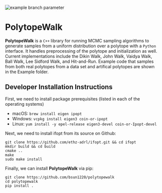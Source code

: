 ![example branch parameter](https://github.com/bsun1220/polytopewalk/actions/workflows/ciwheels.yml/badge.svg?branch=main)

# PolytopeWalk
**PolytopeWalk** is a `C++` library for running MCMC sampling algorithms to generate samples from a uniform distribution over a polytope with a `Python` interface. It handles preprocessing of the polytope and initialization as well. Current implementations include the Dikin Walk, John Walk, Vaidya Walk, Ball Walk, Lee Sidford Walk, and Hit-and-Run. Example code that samples from both real polytopes from a data set and artifical polytopes are shown in the Example folder.

## Developer Installation Instructions 
First, we need to install package prerequisites (listed in each of the operating systems)
- macOS: ``brew install eigen ipopt``
- Windows: ``vcpkg install eigen3 coin-or-ipopt``
- Linux: ``yum install -y epel-release eigen3-devel coin-or-Ipopt-devel``

Next, we need to install ifopt from its source on Github: 
```
git clone https://github.com/ethz-adrl/ifopt.git && cd ifopt
mkdir build && cd build
cmake ..
make
sudo make install
```

Finally, we can install **PolytopeWalk** via pip:
```
git clone https://github.com/bsun1220/polytopewalk
cd polytopewalk
pip install .
```
